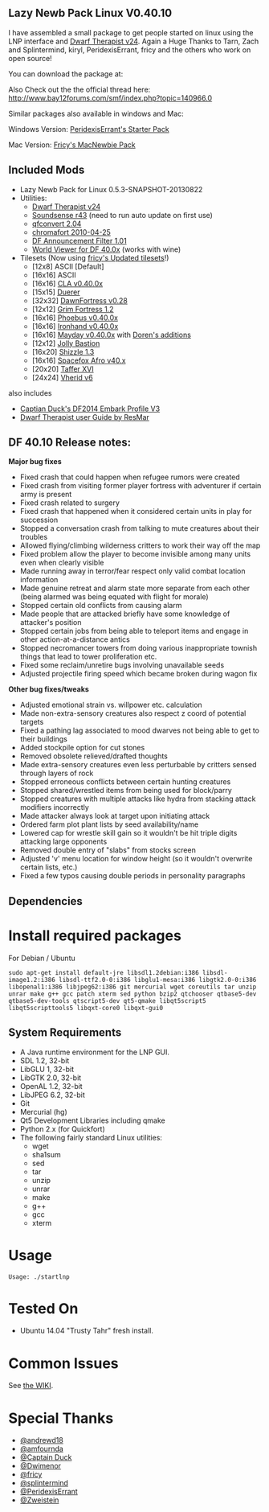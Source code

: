 
Lazy Newb Pack Linux V0.40.10
-------------

I have assembled a small package to get people started on linux using the LNP interface and [Dwarf Therapist v24](https://github.com/splintermind/Dwarf-Therapist/tree/DF2014). Again a Huge Thanks to Tarn, Zach and Splintermind, kiryl, PeridexisErrant, fricy and the others who work on open source!


You can download the package at: 

Also Check out the the official thread here: http://www.bay12forums.com/smf/index.php?topic=140966.0


Similar packages also available in windows and Mac:

Windows Version: [PeridexisErrant's Starter Pack](http://www.bay12forums.com/smf/index.php?topic=126076.0)

Mac Version: [Fricy's MacNewbie Pack](http://www.bay12forums.com/smf/index.php?topic=128960.0)


Included Mods
-------------
* Lazy Newb Pack for Linux 0.5.3-SNAPSHOT-20130822
* Utilities:
    * [Dwarf Therapist v24](https://github.com/splintermind/Dwarf-Therapist/tree/DF2014) 
    * [Soundsense r43](http://df.zweistein.cz/soundsense/) (need to run auto update on first use)
    * [qfconvert 2.04](http://www.joelpt.net/quickfort/)
    * [chromafort 2010-04-25](http://www.bay12forums.com/smf/index.php?topic=55025.0)
    * [DF Announcement Filter 1.01](http://www.bay12forums.com/smf/index.php?topic=130030.0)
    * [World Viewer for DF 40.0x](http://www.bay12forums.com/smf/index.php?topic=128932.0) (works with wine)
* Tilesets (Now using [fricy's Updated tilesets](https://github.com/fricy/DFgraphics)!)
    - [12x8] ASCII [Default]
    - [16x16] ASCII
    - [16x16] [CLA v0.40.0x](http://www.bay12forums.com/smf/index.php?topic=105376.0)
    - [15x15] [Duerer](http://www.bay12forums.com/smf/index.php?topic=142083.0)
    - [32x32] [DawnFortress v0.28](http://www.bay12forums.com/smf/index.php?topic=136221.msg4992910#msg4992910)
    - [12x12] [Grim Fortress 1.2](http://www.bay12forums.com/smf/index.php?topic=122421.0)
    - [16x16] [Phoebus v0.40.0x](http://www.bay12forums.com/smf/index.php?topic=137096.0)
    - [16x16] [Ironhand v0.40.0x](http://dffd.wimbli.com/file.php?id=8747)
    - [16x16] [Mayday v0.40.0x](http://goblinart.pl/vg-eng/df.php) with [Doren's additions](http://www.bay12forums.com/smf/index.php?topic=141195.0)
    - [12x12] [Jolly Bastion](http://www.bay12forums.com/smf/index.php?topic=104261.0)
    - [16x20] [Shizzle 1.3](http://dffd.wimbli.com/file.php?id=7205)
    - [16x16] [Spacefox Afro v40.x](http://dffd.wimbli.com/file.php?id=9137)
    - [20x20] [Taffer XVI](http://www.bay12forums.com/smf/index.php?topic=107924.0)
    - [24x24] [Vherid v6](http://www.bay12forums.com/smf/index.php?topic=89856.0)

 also includes
 * [Captian Duck's DF2014 Embark Profile V3](http://www.reddit.com/r/dwarffortress/comments/2bzrqg/dfvidtuts2014_embark_profile_beta_testing/)
 * [Dwarf Therapist user Guide by ResMar](http://dffd.wimbli.com/file.php?id=7889)




DF 40.10 Release notes:
-------------

**Major bug fixes**

   * Fixed crash that could happen when refugee rumors were created
   * Fixed crash from visiting former player fortress with adventurer if certain army is present
   * Fixed crash related to surgery
   * Fixed crash that happened when it considered certain units in play for succession
   * Stopped a conversation crash from talking to mute creatures about their troubles
   * Allowed flying/climbing wilderness critters to work their way off the map
   * Fixed problem allow the player to become invisible among many units even when clearly visible
   * Made running away in terror/fear respect only valid combat location information
   * Made genuine retreat and alarm state more separate from each other (being alarmed was being equated with flight for morale)
   * Stopped certain old conflicts from causing alarm
   * Made people that are attacked briefly have some knowledge of attacker's position
   * Stopped certain jobs from being able to teleport items and engage in other action-at-a-distance antics
   * Stopped necromancer towers from doing various inappropriate townish things that lead to tower proliferation etc.
   * Fixed some reclaim/unretire bugs involving unavailable seeds
   * Adjusted projectile firing speed which became broken during wagon fix


**Other bug fixes/tweaks**

 * Adjusted emotional strain vs. willpower etc. calculation
 * Made non-extra-sensory creatures also respect z coord of potential targets
 * Fixed a pathing lag associated to mood dwarves not being able to get to their buildings
 * Added stockpile option for cut stones
 * Removed obsolete relieved/drafted thoughts
 * Made extra-sensory creatures even less perturbable by critters sensed through layers of rock
 * Stopped erroneous conflicts between certain hunting creatures
 * Stopped shared/wrestled items from being used for block/parry
 * Stopped creatures with multiple attacks like hydra from stacking attack modifiers incorrectly
 * Made attacker always look at target upon initiating attack
 * Ordered farm plot plant lists by seed availability/name
 * Lowered cap for wrestle skill gain so it wouldn't be hit triple digits attacking large opponents
 * Removed double entry of "slabs" from stocks screen
 * Adjusted 'v' menu location for window height (so it wouldn't overwrite certain lists, etc.)
 * Fixed a few typos causing double periods in personality paragraphs

  Dependencies
-------------

# Install required packages

 For Debian / Ubuntu
```
sudo apt-get install default-jre libsdl1.2debian:i386 libsdl-image1.2:i386 libsdl-ttf2.0-0:i386 libglu1-mesa:i386 libgtk2.0-0:i386 libopenal1:i386 libjpeg62:i386 git mercurial wget coreutils tar unzip unrar make g++ gcc patch xterm sed python bzip2 qtchooser qtbase5-dev qtbase5-dev-tools qtscript5-dev qt5-qmake libqt5script5 libqt5scripttools5 libqxt-core0 libqxt-gui0
```


  System Requirements
-------------

* A Java runtime environment for the LNP GUI.
* SDL 1.2, 32-bit
* LibGLU 1, 32-bit
* LibGTK 2.0, 32-bit
* OpenAL 1.2, 32-bit
* LibJPEG 6.2, 32-bit
* Git
* Mercurial (hg)
* Qt5 Development Libraries including qmake
* Python 2.x (for Quickfort)
* The following fairly standard Linux utilities:
  - wget
  - sha1sum
  - sed
  - tar
  - unzip
  - unrar
  - make
  - g++
  - gcc
  - xterm

 Usage
=====

```
Usage: ./startlnp
```


Tested On
=========
* Ubuntu 14.04 "Trusty Tahr"      fresh install.
 

Common Issues
=============
See [the WIKI](https://github.com/BeauBouchard/DF-Lazy-Newb-Pack/wiki).

Special Thanks
=============

 * [@andrewd18](https://github.com/andrewd18/)
 * [@amfournda](https://github.com/amfournda/)
 * [@Captain Duck](https://www.youtube.com/playlist?list=PL06686270DA5FF439)
 * [@Dwimenor](https://github.com/Dwimenor/)
 * [@fricy](https://github.com/fricy/)
 * [@splintermind](https://github.com/splintermind/)
 * [@PeridexisErrant](http://www.bay12forums.com/smf/index.php?topic=126076.0)
 * [@Zweistein](http://zweistein.cz/)
